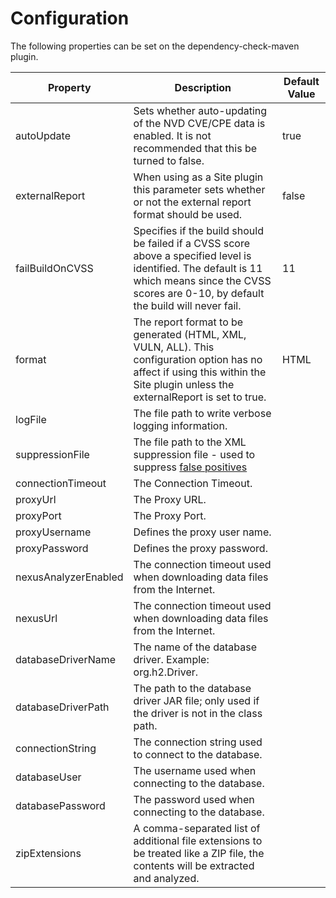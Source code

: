 Configuration
====================
The following properties can be set on the dependency-check-maven plugin.

Property             | Description                        | Default Value
---------------------|------------------------------------|------------------
autoUpdate           | Sets whether auto-updating of the NVD CVE/CPE data is enabled. It is not recommended that this be turned to false. | true
externalReport       | When using as a Site plugin this parameter sets whether or not the external report format should be used. | false
failBuildOnCVSS      | Specifies if the build should be failed if a CVSS score above a specified level is identified. The default is 11 which means since the CVSS scores are 0-10, by default the build will never fail.         | 11
format               | The report format to be generated (HTML, XML, VULN, ALL). This configuration option has no affect if using this within the Site plugin unless the externalReport is set to true. | HTML
logFile              | The file path to write verbose logging information. |
suppressionFile      | The file path to the XML suppression file \- used to suppress [false positives](../suppression.html) |
connectionTimeout    | The Connection Timeout.            |
proxyUrl             | The Proxy URL.                     |
proxyPort            | The Proxy Port.                    |
proxyUsername        | Defines the proxy user name.       |
proxyPassword        | Defines the proxy password.        |
nexusAnalyzerEnabled | The connection timeout used when downloading data files from the Internet. |
nexusUrl             | The connection timeout used when downloading data files from the Internet. |
databaseDriverName   | The name of the database driver. Example: org.h2.Driver. |
databaseDriverPath   | The path to the database driver JAR file; only used if the driver is not in the class path. |
connectionString     | The connection string used to connect to the database. |
databaseUser         | The username used when connecting to the database. |
databasePassword     | The password used when connecting to the database. |
zipExtensions        | A comma-separated list of additional file extensions to be treated like a ZIP file, the contents will be extracted and analyzed. |
